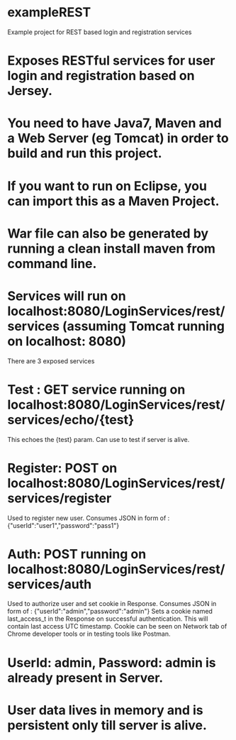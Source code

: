 # exampleREST
Example project for REST based login and registration services

# Exposes RESTful services for user login and registration based on Jersey.
# You need to have Java7, Maven and a Web Server (eg Tomcat) in order to build and run this project.
# If you want to run on Eclipse, you can import this as a Maven Project.
# War file can also be generated by running a clean install maven from command line.
# Services will run on localhost:8080/LoginServices/rest/services (assuming Tomcat running on localhost: 8080)

There are 3 exposed services

# Test : GET service running on localhost:8080/LoginServices/rest/services/echo/{test}
This echoes the {test} param. Can use to test if server is alive.

# Register: POST on localhost:8080/LoginServices/rest/services/register
Used to register new user. Consumes JSON in form of : {"userId":"user1","password":"pass1"}

# Auth: POST running on  localhost:8080/LoginServices/rest/services/auth
Used to authorize user and set cookie in Response. Consumes JSON in form of : {"userId":"admin","password":"admin"}
Sets a cookie named last_access_t in the Response on successful authentication. This will contain last access UTC timestamp.
Cookie can be seen on Network tab of Chrome developer tools or in testing tools like Postman.

# UserId: admin, Password: admin is already present in Server.

# User data lives in memory and is persistent only till server is alive.
